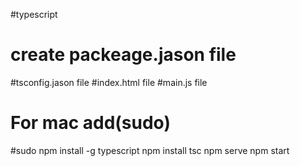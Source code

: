 #typescript

# create packeage.jason file
#tsconfig.jason file
#index.html file
#main.js file

# For mac add(sudo) 
#sudo npm install -g typescript
npm install
tsc
npm serve
npm start

